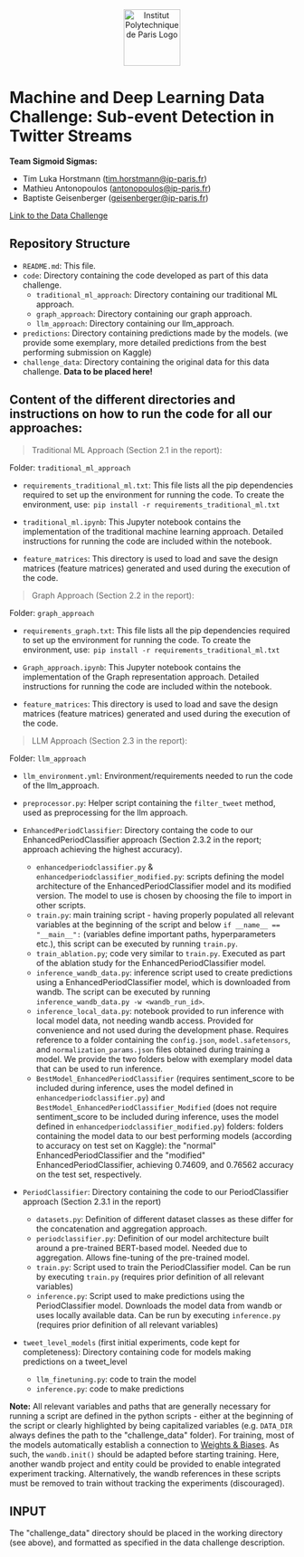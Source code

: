 <div align="center">
    <img alt="Institut Polytechnique de Paris Logo" width="auto" height="100px" src="https://www.ip-paris.fr/sites/default/files/presse/Charte%20Graphique/Logo%20IP%20Paris%206%20%C3%A9coles%20vertical%20png.png" />
</div>


# Machine and Deep Learning Data Challenge: Sub-event Detection in Twitter Streams

__Team Sigmoid Sigmas:__


  - Tim Luka Horstmann (tim.horstmann@ip-paris.fr)
  - Mathieu Antonopoulos (antonopoulos@ip-paris.fr)
  - Baptiste Geisenberger (geisenberger@ip-paris.fr)


[Link to the Data Challenge](https://www.kaggle.com/competitions/sub-event-detection-in-twitter-streams)

## Repository Structure
- `README.md`: This file.
- `code`: Directory containing the code developed as part of this data challenge.
	- `traditional_ml_approach`: Directory containing our traditional ML approach.
	- `graph_approach`: Directory containing our graph approach.
	- `llm_approach`: Directory containing our llm_approach.
- `predictions`: Directory containing predictions made by the models. (we provide some exemplary, more detailed predictions from the best performing submission on Kaggle)
- `challenge_data`: Directory containing the original data for this data challenge. __Data to be placed here!__

## Content of the different directories and instructions on how to run the code for all our approaches:
> Traditional ML Approach (Section 2.1 in the report):

Folder: `traditional_ml_approach`

- `requirements_traditional_ml.txt`: This file lists all the pip dependencies required to set up the environment for running the code. To create the environment, use: ⁠ `pip install -r requirements_traditional_ml.txt`⁠
- `traditional_ml.ipynb`⁠: This Jupyter notebook contains the implementation of the traditional machine learning approach. Detailed instructions for running the code are included within the notebook.

- `feature_matrices`⁠: This directory is used to load and save the design matrices (feature matrices) generated and used during the execution of the code.

> Graph Approach (Section 2.2 in the report):

Folder: `graph_approach`

- `requirements_graph.txt`: This file lists all the pip dependencies required to set up the environment for running the code. To create the environment, use: ⁠ `pip install -r requirements_traditional_ml.txt`⁠
- `Graph_approach.ipynb`⁠: This Jupyter notebook contains the implementation of the Graph representation approach. Detailed instructions for running the code are included within the notebook.

- `feature_matrices`⁠: This directory is used to load and save the design matrices (feature matrices) generated and used during the execution of the code.


> LLM Approach (Section 2.3 in the report):

Folder: `llm_approach`

- `llm_environment.yml`: Environment/requirements needed to run the code of the llm_approach.
- `preprocessor.py`: Helper script containing the `filter_tweet` method, used as preprocessing for the llm approach.
- `EnhancedPeriodClassifier`: Directory containg the code to our EnhancedPeriodClassifier approach (Section 2.3.2 in the report; approach achieving the highest accuracy).
	- `enhancedperiodclassifier.py` & `enhancedperiodclassifier_modified.py`: scripts defining the model architecture of the EnhancedPeriodClassifier model and its modified version. The model to use is chosen by choosing the file to import in other scripts.
	- `train.py`: main training script - having properly populated all relevant variables at the beginning of the script and below `if __name__ == "__main__":` (variables define important paths, hyperparameters etc.), this script can be executed by running `train.py`.
	- `train_ablation.py`; code very similar to `train.py`. Executed as part of the ablation study for the EnhancedPeriodClassifier model.
	- `inference_wandb_data.py`: inference script used to create predictions using a EnhancedPeriodClassifier model, which is downloaded from wandb. The script can be executed by running `inference_wandb_data.py -w <wandb_run_id>`.
	- `inference_local_data.py`: notebook provided to run inference with local model data, not needing wandb access. Provided for convenience and not used during the development phase. Requires reference to a folder containing the `config.json`, `model.safetensors`, and `normalization_params.json` files obtained during training a model. We provide the two folders below with exemplary model data that can be used to run inference.
	- `BestModel_EnhancedPeriodClassifier` (requires sentiment_score to be included during inference, uses the model defined in `enhancedperiodclassifier.py`) and `BestModel_EnhancedPeriodClassifier_Modified` (does not require sentiment_score to be included during inference, uses the model defined in `enhancedperiodclassifier_modified.py`) folders: folders containing the model data to our best performing models (according to accuracy on test set on Kaggle): the "normal" EnhancedPeriodClassifier and the "modified" EnhancedPeriodClassifier, achieving 0.74609, and 0.76562 accuracy on the test set, respectively.

- `PeriodClassifier`: Directory containing the code to our PeriodClassifier approach (Section 2.3.1 in the report)
	- `datasets.py`: Definition of different dataset classes as these differ for the concatenation and aggregation approach.
	- `periodclassifier.py`: Definition of our model architecture built around a pre-trained BERT-based model. Needed due to aggregation. Allows fine-tuning of the pre-trained model.
	- `train.py`: Script used to train the PeriodClassifier model. Can be run by executing `train.py` (requires prior definition of all relevant variables)
	- `inference.py`: Script used to make predictions using the PeriodClassifier model. Downloads the model data from wandb or uses locally available data. Can be run by executing `inference.py` (requires prior definition of all relevant variables)
- `tweet_level_models` (first initial experiments, code kept for completeness): Directory containing code for models making predictions on a tweet_level
	- `llm_finetuning.py`: code to train the model
	- `inference.py`: code to make predictions 

__Note:__
All relevant variables and paths that are generally necessary for running a script are defined in the python scripts - either at the beginning of the script or clearly highlighted by being capitalized variables (e.g. `DATA_DIR` always defines the path to the "challenge_data" folder). For training, most of the models automatically establish a connection to [Weights & Biases](https://wandb.ai/home). As such, the `wandb.init()` should be adapted before starting training. Here, another wandb project and entity could be provided to enable integrated experiment tracking. Alternatively, the wandb references in these scripts must be removed to train without tracking the experiments (discouraged).

## INPUT
The "challenge_data" directory should be placed in the working directory (see above), and formatted as specified in the data challenge description.